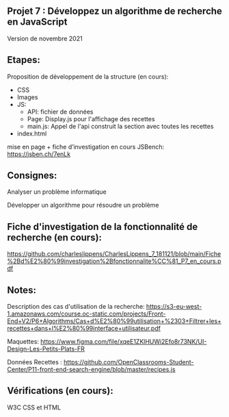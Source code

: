 

## Projet 7 : Développez un algorithme de recherche en JavaScript


Version de novembre 2021


## Etapes:

Proposition de développement de la structure (en cours):
- CSS
- Images
- JS: 
  - API: fichier de données
  - Page: Display.js pour l'affichage des recettes
  - main.js: Appel de l'api construit la section avec toutes les recettes
- index.html

mise en page + fiche d’investigation en cours
JSBench: https://jsben.ch/7enLk

## Consignes:

Analyser un problème informatique

Développer un algorithme pour résoudre un problème

## Fiche d'investigation de la fonctionnalité de recherche (en cours):

https://github.com/charleslippens/CharlesLippens_7_181121/blob/main/Fiche%2Bd%E2%80%99investigation%2Bfonctionnalite%CC%81_P7_en_cours.pdf


## Notes:

Description des cas d'utilisation de la recherche: https://s3-eu-west-1.amazonaws.com/course.oc-static.com/projects/Front-End+V2/P6+Algorithms/Cas+d%E2%80%99utilisation+%2303+Filtrer+les+recettes+dans+l%E2%80%99interface+utilisateur.pdf

Maquettes: https://www.figma.com/file/xqeE1ZKlHUWi2Efo8r73NK/UI-Design-Les-Petits-Plats-FR

Données Recettes : https://github.com/OpenClassrooms-Student-Center/P11-front-end-search-engine/blob/master/recipes.js

## Vérifications (en cours):

W3C CSS et HTML
